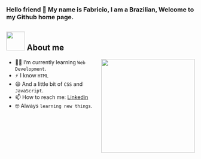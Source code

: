 ### Hello friend 👋 My name is Fabricio, I am a Brazilian, Welcome to my Github home page.

## <picture><img src = "https://github.com/7oSkaaa/7oSkaaa/blob/main/Images/about_me.gif?raw=true" width = 50px></picture> About me

<picture> <img align="right" src="https://github.com/7oSkaaa/7oSkaaa/blob/main/Images/Right_Side.gif?raw=true" width = 250px></picture>
- :student: I’m currently learning `Web Development`.
- ⚡ I know `HTML`
- 😄 And a little bit of `CSS` and `JavaScript`.
- 📫 How to reach me: <a href="https://www.linkedin.com/in/fabricio-vianna-b939211ba/">Linkedin</a>
- :nerd_face: Always `learning new things`.

